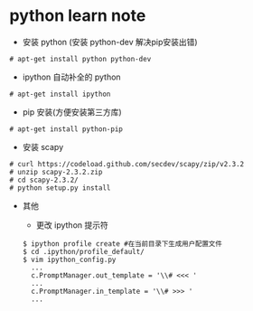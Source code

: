 # python learn note

+ 安装 python
(安装 python-dev 解决pip安装出错)

```
# apt-get install python python-dev
```
+ ipython 自动补全的 python

```
# apt-get install ipython
```

+ pip 安装(方便安装第三方库)

```
# apt-get install python-pip
```

+ 安装 scapy 

```
# curl https://codeload.github.com/secdev/scapy/zip/v2.3.2
# unzip scapy-2.3.2.zip
# cd scapy-2.3.2/
# python setup.py install
```

+ 其他

  + 更改 ipython 提示符
  
  ```
  $ ipython profile create #在当前目录下生成用户配置文件
  $ cd .ipython/profile_default/
  $ vim ipython_config.py
    ...
    c.PromptManager.out_template = '\\# <<< ' 
    ...
    c.PromptManager.in_template = '\\# >>> '
    ...
  ```
